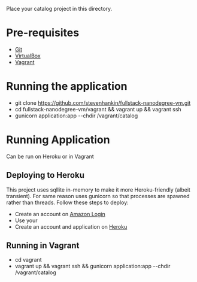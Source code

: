 Place your catalog project in this directory.

# Pre-requisites
* [Git](https://git-scm.com/downloads)
* [VirtualBox](https://www.virtualbox.org/wiki/Downloads)
* [Vagrant](https://www.vagrantup.com/downloads.html)

# Running the application
* git clone https://github.com/stevenhankin/fullstack-nanodegree-vm.git
* cd fullstack-nanodegree-vm/vagrant && vagrant up && vagrant ssh
* gunicorn application:app --chdir /vagrant/catalog

# Running Application
Can be run on Heroku or in Vagrant

## Deploying to Heroku
This project uses sqllite in-memory to make it more Heroku-friendly (albeit transient).
For same reason uses gunicorn so that processes are spawned rather than threads.
Follow these steps to deploy:
* Create an account on [Amazon Login](https://developer.amazon.com/lwa/sp/overview.html)
* Use your 
* Create an account and application on [Heroku](https://dashboard.heroku.com/apps)


## Running in Vagrant
* cd vagrant
* vagrant up && vagrant ssh && gunicorn application:app --chdir /vagrant/catalog
